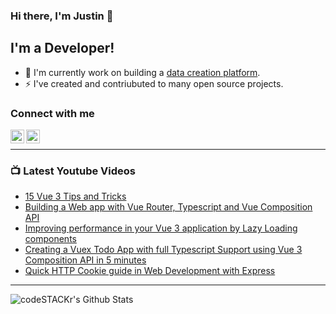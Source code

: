 ### Hi there, I'm Justin 👋

## I'm a Developer!

- 🔭 I'm currently work on building a [data creation platform](https://datatorch.io).
- ⚡ I've created and contriubuted to many open source projects.

### Connect with me

[<img align="left" alt="jsbroks | YouTube" width="22px" src="https://cdn.jsdelivr.net/npm/simple-icons@v3/icons/youtube.svg" />][youtube]
[<img align="left" alt="jsbroks | LinkedIn" width="22px" src="https://cdn.jsdelivr.net/npm/simple-icons@v3/icons/linkedin.svg" />][linkedin]

<br />

---

### 📺 Latest Youtube Videos

<!-- YOUTUBE:START -->
- [15 Vue 3 Tips and Tricks](https://www.youtube.com/watch?v=iVnn21cAa3M)
- [Building a Web app with Vue Router, Typescript and Vue Composition API](https://www.youtube.com/watch?v=hY7F7U8qDPA)
- [Improving performance in your Vue 3 application by Lazy Loading components](https://www.youtube.com/watch?v=ZgJufqJW_ec)
- [Creating a Vuex Todo App with full Typescript Support using Vue 3 Composition API in 5 minutes](https://www.youtube.com/watch?v=EeaYWLNXAwQ)
- [Quick HTTP Cookie guide in Web Development with Express](https://www.youtube.com/watch?v=hzMqeeGgtBA)
<!-- YOUTUBE:END -->

---

<img align="center" alt="codeSTACKr's Github Stats" src="https://github-readme-stats.vercel.app/api?username=jsbroks&show_icons=true&hide_border=true" >


[youtube]: https://www.youtube.com/channel/UCro4e-xxAYrgwt5cOccnE0A
[github]: https://www.github.com/jsbroks
[linkedin]: https://www.linkedin.com/in/jsbroks/
